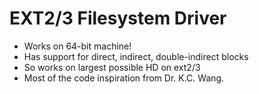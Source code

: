 # EXT2/3 Filesystem Driver
- Works on 64-bit machine!
- Has support for direct, indirect, double-indirect blocks
- So works on largest possible HD on ext2/3
- Most of the code inspiration from Dr. K.C. Wang.
